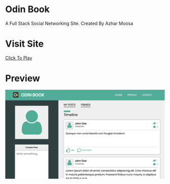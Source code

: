 # Odin Book

A Full Stack Social Networking Site. Created By Azhar Moosa

# Visit Site

[Click To Play](https://odin-book-app.herokuapp.com/login)

# Preview

![Battleship Game](./uploads/preview.png)
